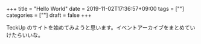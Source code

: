 +++
title = "Hello World"
date = 2019-11-02T17:36:57+09:00
tags = [""]
categories = [""]
draft = false
+++


TeckUp のサイトを始めてみようと思います。イベントアーカイブをまとめていけたらいいな。
